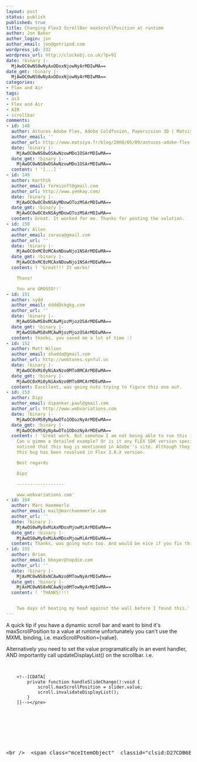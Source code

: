 ```yaml
---
layout: post
status: publish
published: true
title: Changing Flex3 ScrollBar maxScrollPosition at runtime
author: Jon Baker
author_login: jon
author_email: jon@gotripod.com
wordpress_id: 332
wordpress_url: http://clockobj.co.uk/?p=91
date: !binary |-
  MjAwOC0wNS0wNyAxODoxNjowNyArMDIwMA==
date_gmt: !binary |-
  MjAwOC0wNS0wNyAxODoxNjowNyArMDIwMA==
categories:
- Flex and Air
tags:
- as3
- Flex and Air
- AIR
- scrollbar
comments:
- id: 148
  author: Astuces Adobe Flex, Adobe Coldfusion, Papervision 3D | Matsiya
  author_email: ''
  author_url: http://www.matsiya.fr/blog/2008/05/09/astuces-adobe-flex-adobe-coldfusion-papervision-3d/
  date: !binary |-
    MjAwOC0wNS0wOSAwNzowMDo1OSArMDIwMA==
  date_gmt: !binary |-
    MjAwOC0wNS0wOSAwNzowMDo1OSArMDIwMA==
  content: ! '[...] '
- id: 149
  author: Karthik
  author_email: fermisoft@gmail.com
  author_url: http://www.yemkay.com/
  date: !binary |-
    MjAwOC0wOC0xNSAyMDowOTozMSArMDIwMA==
  date_gmt: !binary |-
    MjAwOC0wOC0xNSAyMDowOTozMSArMDIwMA==
  content: Great. It worked for me. Thanks for posting the solution.
- id: 150
  author: Allen
  author_email: zaraza@gmail.com
  author_url: ''
  date: !binary |-
    MjAwOC0xMC0zMCAxNDowNjo1NSArMDEwMA==
  date_gmt: !binary |-
    MjAwOC0xMC0zMCAxNDowNjo1NSArMDEwMA==
  content: ! 'Great!!! It works!

    Thanx!

    You are GROSSO!!'
- id: 151
  author: sydd
  author_email: dddd@skgkg.com
  author_url: ''
  date: !binary |-
    MjAwOS0wMS0xMCAwMjozMjozOSArMDEwMA==
  date_gmt: !binary |-
    MjAwOS0wMS0xMCAwMjozMjozOSArMDEwMA==
  content: thanks, you saved me a lot of time :)
- id: 152
  author: Matt Wilson
  author_email: shadda@gmail.com
  author_url: http://webtunes.synful.us
  date: !binary |-
    MjAwOC0xMi0yNiAxNzo0MTo0MCArMDEwMA==
  date_gmt: !binary |-
    MjAwOC0xMi0yNiAxNzo0MTo0MCArMDEwMA==
  content: Excellent, was going nuts trying to figure this one out.
- id: 153
  author: Dipz
  author_email: dipankar.paul@gmail.com
  author_url: http://www.webvariations.com
  date: !binary |-
    MjAwOC0xMS0yNyAwOTo1ODozNyArMDEwMA==
  date_gmt: !binary |-
    MjAwOC0xMS0yNyAwOTo1ODozNyArMDEwMA==
  content: ! 'Great work. But somehow I am not being able to run this in my project.
    Can u gimme a detailed example? Or is it any FLEX SDK version specific? I have
    noticed that this bug is mentioned in Adobe''s site. Although they have said that
    this bug has been resolved in Flex 3.0.X version.

    Best regards

    Dipz

    ------------------

    www.webvariations.com'
- id: 154
  author: Marc Haemmerle
  author_email: mail@marchaemmerle.com
  author_url: ''
  date: !binary |-
    MjAwOS0wMy0xMiAxMDoxMjowMiArMDEwMA==
  date_gmt: !binary |-
    MjAwOS0wMy0xMiAxMDoxMjowMiArMDEwMA==
  content: Thanks, was going nuts too. And would be nice if you fix this, Adobe ..
- id: 155
  author: Brian
  author_email: bboyer@topdie.com
  author_url: ''
  date: !binary |-
    MjAxMC0wNS0xNCAwNzo0MTowNyArMDIwMA==
  date_gmt: !binary |-
    MjAxMC0wNS0xNCAwNjo0MTowNyArMDIwMA==
  content: ! 'THANKS!!!!


    Two days of beating my head against the wall before I found this.'
---
```

<p>A quick tip if you have a dynamic scroll bar and want to bind it's maxScrollPosition to a value at runtime unfortunately you can't use the MXML binding, i.e. maxScrollPosition={value}.</p>
<p>Alternatively you need to set the value programatically in an event handler, AND importantly call updateDisplayList() on the scrollbar. i.e.</p>
<pre lang="actionscript">

		<!--[CDATA[
			private function handleSlideChange():void {
				scroll.maxScrollPosition = slider.value;
				scroll.invalidateDisplayList();
			}
		]]--></pre>
<p><script src="http://www.gotripod.com/wp-content/uploads/2008/05/ac_oetags.js"></script><br />
 <script type="text/javascript"><!--<br />
		AC_FL_RunContent(<br />
					"src", "http://www.gotripod.com/wp-content/uploads/2008/05/scrollbartest",<br />
					"width", "500",<br />
					"height", "100",<br />
					"align", "middle",<br />
					"id", "ScrollBarTest",<br />
					"quality", "high",<br />
					"bgcolor", "#869ca7",<br />
					"name", "ScrollBarTest",<br />
					"allowScriptAccess","sameDomain",<br />
					"type", "application/x-shockwave-flash",<br />
					"pluginspage", "http://www.adobe.com/go/getflashplayer"<br />
	);<br />
// --><br />
// --&gt;</script></p>
<noscript>&lt;br /&gt; 	&lt;span class="mceItemObject"  classid="clsid:D27CDB6E-AE6D-11cf-96B8-444553540000"&lt;br /&gt; 			id="ScrollBarTest" width="500" height="100"&lt;br /&gt; 			codebase="http://fpdownload.macromedia.com/get/flashplayer/current/swflash.cab"&gt;&lt;span  name="movie" value="ScrollBarTest.swf" class="mceItemParam"&gt;&lt;/span&gt;&lt;span  name="quality" value="high" class="mceItemParam"&gt;&lt;/span&gt;&lt;span  name="bgcolor" value="#869ca7" class="mceItemParam"&gt;&lt;/span&gt;&lt;span  name="allowScriptAccess" value="sameDomain" class="mceItemParam"&gt;&lt;/span&gt;&lt;span class="mceItemEmbed"  src="http://www.gotripod.com/wp-content/uploads/2008/05/scrollbartest.swf" mce_src="http://www.gotripod.com/wp-content/uploads/2008/05/scrollbartest.swf" quality="high" bgcolor="#869ca7"&lt;br /&gt; 				width="500" height="100" name="ScrollBarTest" align="middle"&lt;br /&gt; 				play="true"&lt;br /&gt; 				loop="false"&lt;br /&gt; 				quality="high"&lt;br /&gt; 				allowScriptAccess="sameDomain"&lt;br /&gt; 				type="application/x-shockwave-flash"&lt;br /&gt; 				pluginspage="http://www.adobe.com/go/getflashplayer"&gt;&lt;/span&gt;&lt;/span&gt;&lt;br /&gt; </noscript>
